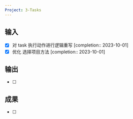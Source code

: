 ```yaml
---
Project: 3-Tasks
---
```



## 输入

- [x] 对 task 执行动作进行逻辑重写  [completion:: 2023-10-01]
- [x] 优化  选择项目方法  [completion:: 2023-10-01]
## 输出

- [ ] 
## 成果

- [ ] 

